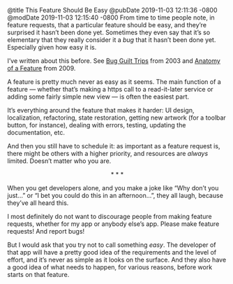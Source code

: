 @title This Feature Should Be Easy
@pubDate 2019-11-03 12:11:36 -0800
@modDate 2019-11-03 12:15:40 -0800
From time to time people note, in feature requests, that a particular feature should be easy, and they’re surprised it hasn’t been done yet. Sometimes they even say that it’s so elementary that they really consider it a *bug* that it hasn’t been done yet. Especially given how easy it is.

I’ve written about this before. See [Bug Guilt Trips](https://inessential.com/2003/11/12/bug_guilt_trips) from 2003 and [Anatomy of a Feature](https://inessential.com/2009/07/30/anatomy_of_a_feature) from 2009.

A feature is pretty much never as easy as it seems. The main function of a feature — whether that’s making a https call to a read-it-later service or adding some fairly simple new view — is often the easiest part.

It’s everything around the feature that makes it harder: UI design, localization, refactoring, state restoration, getting new artwork (for a toolbar button, for instance), dealing with errors, testing, updating the documentation, etc.

And then you still have to schedule it: as important as a feature request is, there might be others with a higher priority, and resources are *always* limited. Doesn’t matter who you are.

<p style="text-align:center">* * *</p>

When you get developers alone, and you make a joke like “Why don’t you just…” or “I bet you could do this in an afternoon…”, they all laugh, because they’ve all heard this.

I most definitely do not want to discourage people from making feature requests, whether for my app or anybody else’s app. Please make feature requests! And report bugs!

But I would ask that you try not to call something *easy*. The developer of that app will have a pretty good idea of the requirements and the level of effort, and it’s never as simple as it looks on the surface. And they also have a good idea of what needs to happen, for various reasons, before work starts on that feature.
